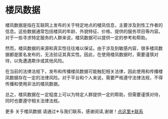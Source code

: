 # 楼凤数据

楼凤数据是指在互联网上发布的关于特定地点的楼凤信息，主要涉及到性工作者的信息。这些数据通常包括楼凤的年龄、外貌特征、价格、提供的服务项目等内容。对于一些寻求特定服务的人群来说，楼凤数据可以提供一定的参考和帮助。

然而，楼凤数据的来源和真实性往往难以保证。由于涉及到敏感内容，很多楼凤数据都是匿名发布的，无法验证其真实性。因此，在使用楼凤数据时，需要谨慎对待，以免遭遇欺诈或其他风险。

在当前的法律法规下，发布和传播楼凤数据可能触犯相关法律，因此使用和传播楼凤数据存在一定的法律风险。对于平台和个人来说，需要严格遵守法律法规，不得传播和使用非法的楼凤数据。

总之，楼凤数据在一定程度上可以为特定人群提供一定的帮助，但需要谨慎对待，同时也要遵守相关法律法规。

更多 关于楼凤数据 请通过✈与我们联系，感谢阅读,谢谢！[点这里✈联系](https://abc.k02.cc)